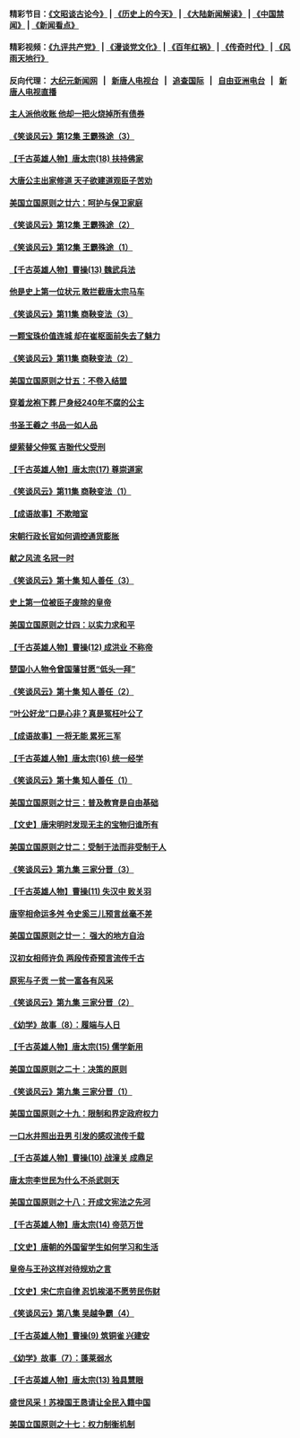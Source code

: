 #### 精彩节目：[《文昭谈古论今》](http://155.138.205.71/wenzhao) | [《历史上的今天》](http://155.138.205.71/today-in-history) | [《大陆新闻解读》](http://155.138.205.71/ntdtv-comedy) | [《中国禁闻》](http://155.138.205.71/ntdtv-news) | [《新闻看点》](http://155.138.205.71/news-insight) 

 #### 精彩视频：[《九评共产党》](http://155.138.205.71:10000/videos/jiuping) | [《漫谈党文化》](http://155.138.205.71:10000/videos/mtdwh) | [《百年红祸》](http://155.138.205.71:10000/videos/bnhh) | [《传奇时代》](http://155.138.205.71:10000/videos/legend) | [《风雨天地行》](http://155.138.205.71:10000/videos/fytdx) 

 #### 反向代理： [大纪元新闻网](http://155.138.205.71:10080/) &nbsp;&nbsp;|&nbsp;&nbsp; [新唐人电视台](http://155.138.205.71:8000/) &nbsp;&nbsp;|&nbsp;&nbsp; [追查国际](http://155.138.205.71:10010/) &nbsp;&nbsp;|&nbsp;&nbsp; [自由亚洲电台](http://155.138.205.71:9800/) &nbsp;&nbsp;|&nbsp;&nbsp; [新唐人电视直播](http://155.138.205.71/) 

#### [主人派他收账 他却一把火烧掉所有债券](../pages/nsc975/n11070431.md?t=02252137) 

#### [《笑谈风云》第12集 王霸殊途（3）](../pages/nsc975/n11058708.md?t=02252137) 

#### [【千古英雄人物】唐太宗(18) 扶持佛家](../pages/nsc975/n8046271.md?t=02252137) 

#### [大唐公主出家修道 天子欲建道观臣子苦劝](../pages/nsc975/n11053988.md?t=02252137) 

#### [美国立国原则之廿六：呵护与保卫家庭](../pages/nsc975/n11056028.md?t=02252137) 

#### [《笑谈风云》第12集 王霸殊途（2）](../pages/nsc975/n11058661.md?t=02252137) 

#### [《笑谈风云》第12集 王霸殊途（1）](../pages/nsc975/n11058612.md?t=02252137) 

#### [【千古英雄人物】曹操(13) 魏武兵法](../pages/nsc975/n7783342.md?t=02252137) 

#### [他是史上第一位状元 敢拦截唐太宗马车](../pages/nsc975/n11064238.md?t=02252137) 

#### [《笑谈风云》第11集 商鞅变法（3）](../pages/nsc975/n11051540.md?t=02252137) 

#### [一颗宝珠价值连城 却在崔枢面前失去了魅力](../pages/nsc975/n11049666.md?t=02252137) 

#### [《笑谈风云》第11集 商鞅变法（2）](../pages/nsc975/n11051527.md?t=02252137) 

#### [美国立国原则之廿五：不卷入结盟](../pages/nsc975/n11049916.md?t=02252137) 

#### [穿着龙袍下葬 尸身经240年不腐的公主](../pages/nsc975/n11058573.md?t=02252137) 

#### [书圣王羲之 书品一如人品](../pages/nsc975/n10961724.md?t=02252137) 

#### [缇萦替父伸冤 吉翂代父受刑](../pages/nsc975/n3780463.md?t=02252137) 

#### [【千古英雄人物】唐太宗(17) 尊崇道家](../pages/nsc975/n8046261.md?t=02252137) 

#### [《笑谈风云》第11集 商鞅变法（1）](../pages/nsc975/n11051459.md?t=02252137) 

#### [【成语故事】不欺暗室](../pages/nsc975/n11056002.md?t=02252137) 

#### [宋朝行政长官如何调控通货膨胀](../pages/nsc975/n11055933.md?t=02252137) 

#### [献之风流 名冠一时](../pages/nsc975/n11011196.md?t=02252137) 

#### [《笑谈风云》第十集 知人善任（3）](../pages/nsc975/n11044990.md?t=02252137) 

#### [史上第一位被臣子废除的皇帝](../pages/nsc975/n11053637.md?t=02252137) 

#### [美国立国原则之廿四：以实力求和平](../pages/nsc975/n11046955.md?t=02252137) 

#### [【千古英雄人物】曹操(12) 成洪业 不称帝](../pages/nsc975/n7783338.md?t=02252137) 

#### [楚国小人物令曾国藩甘愿“低头一拜”](../pages/nsc975/n11013087.md?t=02252137) 

#### [《笑谈风云》第十集 知人善任（2）](../pages/nsc975/n11044937.md?t=02252137) 

#### [“叶公好龙”口是心非？真是冤枉叶公了](../pages/nsc975/n11008777.md?t=02252137) 

#### [【成语故事】一将无能 累死三军](../pages/nsc975/n11046538.md?t=02252137) 

#### [【千古英雄人物】唐太宗(16) 统一经学](../pages/nsc975/n8046259.md?t=02252137) 

#### [《笑谈风云》第十集 知人善任（1）](../pages/nsc975/n11032532.md?t=02252137) 

#### [美国立国原则之廿三：普及教育是自由基础](../pages/nsc975/n11044655.md?t=02252137) 

#### [【文史】唐宋明时发现无主的宝物归谁所有](../pages/nsc975/n11036075.md?t=02252137) 

#### [美国立国原则之廿二：受制于法而非受制于人](../pages/nsc975/n11038266.md?t=02252137) 

#### [《笑谈风云》第九集 三家分晋（3）](../pages/nsc975/n11028646.md?t=02252137) 

#### [【千古英雄人物】曹操(11) 失汉中 败关羽](../pages/nsc975/n7783328.md?t=02252137) 

#### [唐宰相命运多舛 令史奚三儿预言丝毫不差](../pages/nsc975/n334750.md?t=02252137) 

#### [美国立国原则之廿一： 强大的地方自治](../pages/nsc975/n11036069.md?t=02252137) 

#### [汉初女相师许负 两段传奇预言流传千古](../pages/nsc975/n11035453.md?t=02252137) 

#### [原宪与子贡 一贫一富各有风采](../pages/nsc975/n11013094.md?t=02252137) 

#### [《笑谈风云》第九集 三家分晋（2）](../pages/nsc975/n11028610.md?t=02252137) 

#### [《幼学》故事（8）：履端与人日](../pages/nsc975/n10990550.md?t=02252137) 

#### [【千古英雄人物】唐太宗(15) 儒学新用](../pages/nsc975/n8046225.md?t=02252137) 

#### [美国立国原则之二十：决策的原则](../pages/nsc975/n11034691.md?t=02252137) 

#### [《笑谈风云》第九集 三家分晋（1）](../pages/nsc975/n11028591.md?t=02252137) 

#### [美国立国原则之十九：限制和界定政府权力](../pages/nsc975/n11023895.md?t=02252137) 

#### [一口水井照出丑男 引发的感叹流传千载](../pages/nsc975/n11004598.md?t=02252137) 

#### [【千古英雄人物】曹操(10) 战潼关 成鼎足](../pages/nsc975/n7779963.md?t=02252137) 

#### [唐太宗李世民为什么不杀武则天](../pages/nsc975/n11034040.md?t=02252137) 

#### [美国立国原则之十八：开成文宪法之先河](../pages/nsc975/n11008526.md?t=02252137) 

#### [【千古英雄人物】唐太宗(14) 帝范万世](../pages/nsc975/n8034234.md?t=02252137) 

#### [【文史】唐朝的外国留学生如何学习和生活](../pages/nsc975/n11010825.md?t=02252137) 

#### [皇帝与王孙这样对待规劝之言](../pages/nsc975/n10994666.md?t=02252137) 

#### [【文史】宋仁宗自律 忍饥挨渴不愿劳民伤财](../pages/nsc975/n10997349.md?t=02252137) 

#### [《笑谈风云》第八集 吴越争霸（4）](../pages/nsc975/n11010924.md?t=02252137) 

#### [【千古英雄人物】曹操(9) 筑铜雀 兴建安](../pages/nsc975/n7662497.md?t=02252137) 

#### [《幼学》故事（7）：蓬莱弱水](../pages/nsc975/n10990547.md?t=02252137) 

#### [【千古英雄人物】唐太宗(13) 独具慧眼](../pages/nsc975/n8034179.md?t=02252137) 

#### [盛世风采！苏禄国王恳请让全民入籍中国](../pages/nsc975/n10992284.md?t=02252137) 

#### [美国立国原则之十七：权力制衡机制](../pages/nsc975/n11002624.md?t=02252137) 

